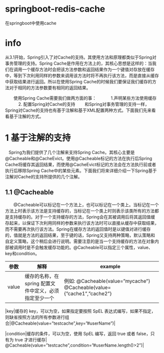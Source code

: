 # springboot-redis-cache
在springboot中使用cache

# info
从3.1开始，Spring引入了对Cache的支持。其使用方法和原理都类似于Spring对事务管理的支持。Spring Cache是作用在方法上的，其核心思想是这样的：当我们在调用一个缓存方法时会把该方法参数和返回结果作为一个键值对存放在缓存中，等到下次利用同样的参数来调用该方法时将不再执行该方法，而是直接从缓存中获取结果进行返回。所以在使用Spring Cache的时候我们要保证我们缓存的方法对于相同的方法参数要有相同的返回结果。

       使用Spring Cache需要我们做两方面的事：
           1.声明某些方法使用缓存
           2. 配置Spring对Cache的支持
       和Spring对事务管理的支持一样，Spring对Cache的支持也有基于注解和基于XML配置两种方式。下面我们先来看看基于注解的方式。
       
 # 1 基于注解的支持
    Spring为我们提供了几个注解来支持Spring Cache。其核心主要是@Cacheable和@CacheEvict。使用@Cacheable标记的方法在执行后Spring Cache将缓存其返回结果，而使用@CacheEvict标记的方法会在方法执行前或者执行后移除Spring Cache中的某些元素。下面我们将来详细介绍一下Spring基于注解对Cache的支持所提供的几个注解。

## 1.1 @Cacheable
       @Cacheable可以标记在一个方法上，也可以标记在一个类上。当标记在一个方法上时表示该方法是支持缓存的，当标记在一个类上时则表示该类所有的方法都是支持缓存的。对于一个支持缓存的方法，Spring会在其被调用后将其返回值缓存起来，以保证下次利用同样的参数来执行该方法时可以直接从缓存中获取结果，而不需要再次执行该方法。Spring在缓存方法的返回值时是以键值对进行缓存的，值就是方法的返回结果，至于键的话，Spring又支持两种策略，默认策略和自定义策略，这个稍后会进行说明。需要注意的是当一个支持缓存的方法在对象内部被调用时是不会触发缓存功能的。@Cacheable可以指定三个属性，value、key和condition。

|参数|解释|example|
|---|---|---|
|value|缓存的名称，在 spring 配置文件中定义，必须指定至少一个| 例如: @Cacheable(value=”mycache”) @Cacheable(value={”cache1”,”cache2”}|

|key|缓存的 key，可以为空，如果指定要按照 SpEL 表达式编写，如果不指定，则缺省按照方法的所有参数进行组合|@Cacheable(value=”testcache”,key=”#userName”)|

|condition|缓存的条件，可以为空，使用 SpEL 编写，返回 true 或者  false，只有为 true 才进行缓存| @Cacheable(value=”testcache”,condition=”#userName.length()>2”)|

